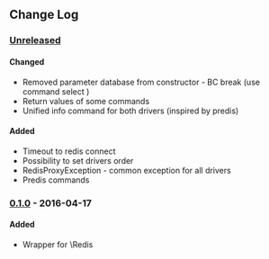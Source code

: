 ## Change Log

### [Unreleased][unreleased]

#### Changed
- Removed parameter database from constructor - BC break (use command select )
- Return values of some commands
- Unified info command for both drivers (inspired by predis)

#### Added
- Timeout to redis connect
- Possibility to set drivers order
- RedisProxyException - common exception for all drivers
- Predis commands

### [0.1.0] - 2016-04-17

#### Added
- Wrapper for \Redis

[unreleased]: https://github.com/lulco/redis-proxy/compare/0.1.0...HEAD
[0.1.0]: https://github.com/lulco/redis-proxy/compare/0.0.0...0.1.0
